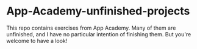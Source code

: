 # App-Academy-unfinished-projects
This repo contains exercises from App Academy. Many of them are unfinished,
and I have no particular intention of finishing them. But you're welcome to
have a look!
